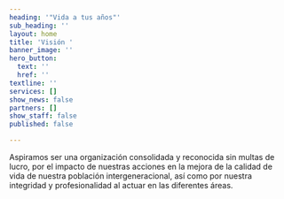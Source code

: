 ```yaml
---
heading: '"Vida a tus años"'
sub_heading: ''
layout: home
title: 'Visión '
banner_image: ''
hero_button:
  text: ''
  href: ''
textline: ''
services: []
show_news: false
partners: []
show_staff: false
published: false

---
```

Aspiramos ser una organización consolidada y reconocida sin multas de lucro, por el impacto de nuestras acciones en la mejora de la calidad de vida de nuestra población intergeneracional, así como por nuestra integridad y profesionalidad al actuar en las diferentes áreas.